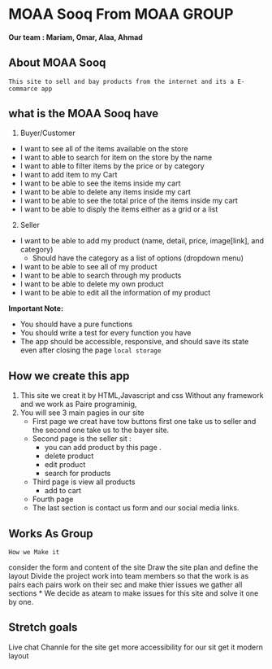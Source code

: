 
# MOAA Sooq From MOAA GROUP
#### Our team : Mariam, Omar, Alaa, Ahmad

## About MOAA Sooq ##
    This site to sell and bay products from the internet and its a E-commarce app

## what is the MOAA Sooq have ##
1. Buyer/Customer

* I want to see all of the items available on the store
* I want to able to search for item on the store by the name 
* I want to able to filter items by the price or by category
* I want to add item to my Cart
* I want to be able to see the items inside my cart
* I want to be able to delete any items inside my cart
* I want to be able to see the total price of the items inside my cart
* I want to be able to disply the items either as a grid or a list
 
2. Seller
* I want to be able to add my product (name, detail, price, image[link], and category)
  * Should have the category as a list of options (dropdown menu)
* I want to be able to see all of my product
* I want to be able to search through my products
* I want to be able to delete my own product
* I want to be able to edit all the information of my product


**Important Note:** 
- You should have a pure functions 
- You should write a test for every function you have
- The app should be accessible, responsive, and should save its state even after closing the page `local storage`

## How we create this app ##
1. This site we creat it by HTML,Javascript and css Without any framework and we work as Paire programinig, 
2. You will see 3 main pagies in our site 
    * First page we creat have tow buttons
     first one take us to seller and the second one take us to the bayer site. 
    * Second page is the seller sit :
      - you can add product by this page .
      - delete product
      - edit product
      - search for products
    * Third page is view all products
        - add to cart
    * Fourth page 
    * The last section is contact us form and our social media links.

## Works As Group 
 `How we Make it`

 consider the form and content of the site
 Draw the site plan and define the layout
 Divide the project work into team members so that the work is as pairs
 each pairs work on their sec and make thier issues
 we gather all sections 
    * We decide as ateam to make issues for this site and solve it one by one.

## Stretch goals
Live chat
Channle for the site
get more accessibility for our sit
get it modern layout 
